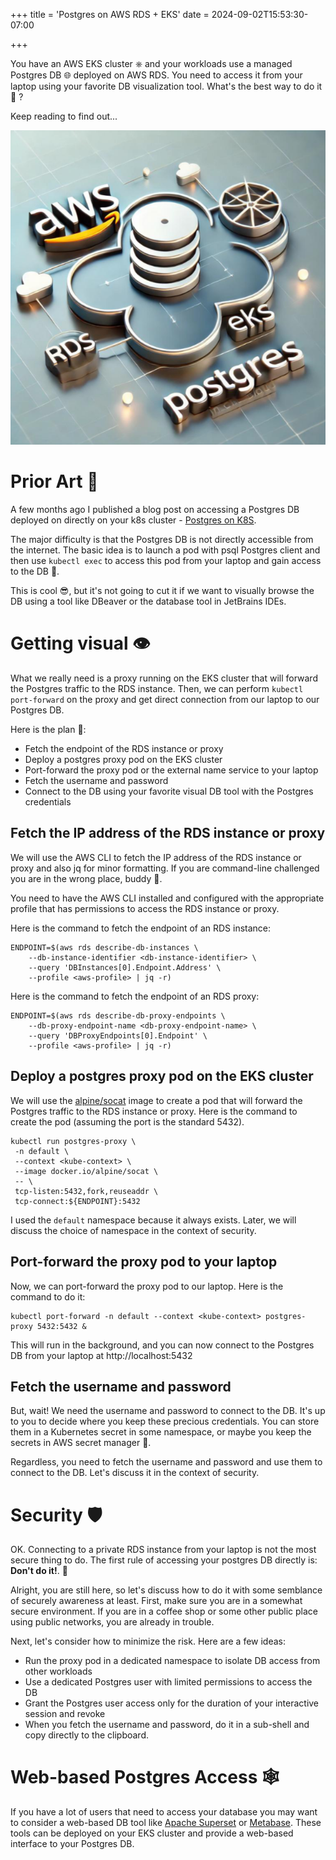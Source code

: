 +++
title = 'Postgres on AWS RDS + EKS'
date = 2024-09-02T15:53:30-07:00

+++

You have an AWS EKS cluster ⎈ and your workloads use a managed Postgres DB 🌐 deployed on AWS RDS.
You need to access it from your laptop using your favorite DB visualization tool. What's the best
way to do it 🤷 ?

Keep reading to find out...

<!--more-->

![](postgres-rds-eks.png)

# Prior Art 🎨

A few months ago I published a blog post on accessing a Postgres DB deployed on directly on your k8s
cluster - [Postgres on K8S](https://the-gigi.github.io/gigi-zone/posts/2024/05/postgres-on-k8s/).

The major difficulty is that the Postgres DB is not directly accessible from the internet. The basic
idea is to launch a pod with psql Postgres client and then use `kubectl exec` to access this pod
from your laptop and gain access to the DB 💪.

This is cool 😎, but it's not going to cut it if we want to visually browse the DB using a tool like
DBeaver or the database tool in JetBrains IDEs.

# Getting visual 👁️

What we really need is a proxy running on the EKS cluster that will forward the Postgres traffic to
the RDS instance. Then, we can perform `kubectl port-forward` on the proxy and get direct connection
from our laptop to our Postgres DB.

Here is the plan 🧠:

- Fetch the endpoint of the RDS instance or proxy
- Deploy a postgres proxy pod on the EKS cluster
- Port-forward the proxy pod or the external name service to your laptop
- Fetch the username and password
- Connect to the DB using your favorite visual DB tool with the Postgres credentials

## Fetch the IP address of the RDS instance or proxy

We will use the AWS CLI to fetch the IP address of the RDS instance or proxy and also jq for minor
formatting. If you are command-line challenged you are in the wrong place, buddy 🤷.

You need to have the AWS CLI installed and configured with the appropriate profile that has
permissions to access the RDS instance or proxy.

Here is the command to fetch the endpoint of an RDS instance:

```shell
ENDPOINT=$(aws rds describe-db-instances \
    --db-instance-identifier <db-instance-identifier> \
    --query 'DBInstances[0].Endpoint.Address' \
    --profile <aws-profile> | jq -r)
```

Here is the command to fetch the endpoint of an RDS proxy:

```shell
ENDPOINT=$(aws rds describe-db-proxy-endpoints \
    --db-proxy-endpoint-name <db-proxy-endpoint-name> \
    --query 'DBProxyEndpoints[0].Endpoint' \
    --profile <aws-profile> | jq -r)
```

## Deploy a postgres proxy pod on the EKS cluster

We will use
the [alpine/socat](https://github.com/alpine-docker/multi-arch-docker-images/tree/master/socat)
image to create a pod that will forward the Postgres traffic to the RDS instance or proxy. Here is
the command to create the pod (assuming the port is the standard 5432).

```shell
kubectl run postgres-proxy \
 -n default \
 --context <kube-context> \
 --image docker.io/alpine/socat \
 -- \
 tcp-listen:5432,fork,reuseaddr \
 tcp-connect:${ENDPOINT}:5432
```

I used the `default` namespace because it always exists. Later, we will discuss the choice of
namespace in the context of security.

## Port-forward the proxy pod to your laptop

Now, we can port-forward the proxy pod to our laptop. Here is the command to do it:

```shell
kubectl port-forward -n default --context <kube-context> postgres-proxy 5432:5432 &
```

This will run in the background, and you can now connect to the Postgres DB from your laptop
at http://localhost:5432

## Fetch the username and password

But, wait! We need the username and password to connect to the DB. It's up to you to decide where
you keep these precious credentials. You can store them in a Kubernetes secret in some namespace, or
maybe you keep the secrets in AWS secret manager 🙈.

Regardless, you need to fetch the username and password and use them to connect to the DB. Let's
discuss it in the context of security.

# Security 🛡️

OK. Connecting to a private RDS instance from your laptop is not the most secure thing to do. The
first rule of accessing your postgres DB directly is: **Don't do it!**. 🚫

Alright, you are still here, so let's discuss how to do it with some semblance of securely awareness
at least. First, make sure you are in a somewhat secure environment. If you are in a coffee shop or
some other public place using public networks, you are already in trouble.

Next, let's consider how to minimize the risk. Here are a few ideas:

- Run the proxy pod in a dedicated namespace to isolate DB access from other workloads
- Use a dedicated Postgres user with limited permissions to
  access the DB
- Grant the Postgres user access only for the duration of your interactive session and revoke
- When you fetch the username and password, do it in a sub-shell and copy directly to the clipboard.

# Web-based Postgres Access 🕸️

If you have a lot of users that need to access your database you may want to consider a web-based DB
tool like [Apache Superset](https://superset.apache.org)
or [Metabase](https://github.com/metabase/metabase). These tools can be deployed on your EKS cluster
and provide a web-based interface to your Postgres DB.
